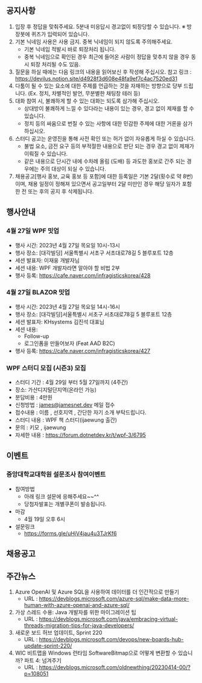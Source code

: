 ## 공지사항

1) 입장 후 정답을 맞춰주세요. 5분내 미응답시 경고없이 퇴장당할 수 있습니다. ※ 방장봇에 퀴즈가 입력되어 있습니다.
2) 기본 닉네임 사용은 사용 금지. 중복 닉네임이 되지 않도록 주의해주세요.
   * 기본 닉네임 적발시 바로 퇴장처리 됩니다.
   * 중복 닉네임으로 확인된 경우 최근에 들어온 사람이 정답을 맞추지 않을 경우 동시 퇴장 처리될 수도 있음. 
3) 질문을 하실 때에는 다음 링크의 내용을 읽어보신 후 작성해 주십시오.
   참고 링크 : https://devilus.notion.site/d4928f3d608e48fa9ef7c4ac7520ed31
4) 다툼이 될 수 있는 요소에 대한 주제를 언급하는 것을 자재하는 방향으로 당부 드립니다.
   (Ex. 정치, 차별적인 발언, 무분별한 채팅창 테러 등)
5) 대화 참여 시, 불쾌하게 할 수 있는 대화는 되도록 삼가해 주십시오.
   * 상대방이 불쾌하게 느낄 수 있다라는 내용이 있는 경우, 경고 없이 제재를 할 수 있습니다.
   * 정치 등의 싸움으로 번질 수 있는 사항에 대한 민감한 주제에 대한 거론을 삼가하십시오.
6) 스터디 공고는 운영진을 통해 사전 확인 또는 허가 없이 자유롭게 하실 수 있습니다.
   * 불법 요소, 금전 요구 등의 부적절한 내용으로 판단 되는 경우 경고 없이 제재가 이뤄질 수 있습니다.
   * 같은 내용으로 단시간 내에 수차례 올림 (도배) 등 과도한 홍보로 간주 되는 경우에는 주의 대상이 되실 수 있습니다.
7) 채용공고[행사 홍보, 교육 홍보 등 포함]에 대한 등록일은 기본 2달(횟수로 약 8번)이며, 채용 일정이 정해져 있으면서 공고일부터 2달 미만인 경우 해당 일자가 포함한 전 또는 후의 공지 후 삭제됩니다.

## 행사안내

### 4월 27일 WPF 밋업

* 행사 시간: 2023년 4월 27일 목요일 10시-13시
* 행사 장소: [대각빌딩] 서울특별시 서초구 서초대로78길 5 블루포트 12층
* 세션 발표자: 이재웅 개발자님
* 세션 내용: WPF 개발자라면 알아야 할 비법 2부
* 행사 등록: https://cafe.naver.com/infragisticskorea/428

### 4월 27일 BLAZOR 밋업

* 행사 시간: 2023년 4월 27일 목요일 14시-16시 
* 행사 장소: [대각빌딩]서울특별시 서초구 서초대로78길 5 블루포트 12층
* 세션 발표자: KHsystems 김진석 대표님
* 세션 내용:
  * Follow-up
  * 로그인폼을 만들어보자 (Feat AAD B2C)
* 행사 등록: https://cafe.naver.com/infragisticskorea/427

### WPF 스터디 모집 (시즌3) 모집
* 스터디 기간 : 4월 29일 부터 5월 27일까지 (4주간)
* 장소: 가산디지털단지역(온라인 가능)
* 분담비용 : 4만원
* 신청방법 : james@jamesnet.dev 메일 접수
* 접수내용 : 이름 , 선호지역 , 간단한 자기 소개 부탁드립니다.
* 스터디 내용 : WPF 책 스터디(ijaewung 출간)
* 문의 : 키모 , ijaewung 
* 자세한 내용 : https://forum.dotnetdev.kr/t/wpf-3/6795 

## 이벤트

### 중앙대학교대학원 설문조사 참여이벤트
* 참여방법
  * 아래 링크 설문에 응해주세요~~^^
  * 당첨자발표는 개별쿠폰이 발송됩니다.
* 마감
  * 4월 19일 오후 6시
* 설문링크 
  * https://forms.gle/uHjV4jau4u3TJrKf6


## 채용공고

## 주간뉴스

1. Azure OpenAI 및 Azure SQL을 사용하여 데이터를 더 인간적으로 만들기
   * URL : https://devblogs.microsoft.com/azure-sql/make-data-more-human-with-azure-openai-and-azure-sql/
2. 가상 스레드 수용: Java 개발자를 위한 마이그레이션 팁
   * URL : https://devblogs.microsoft.com/java/embracing-virtual-threads-migration-tips-for-java-developers/
3. 새로운 보드 허브 업데이트, Sprint 220
   * URL : https://devblogs.microsoft.com/devops/new-boards-hub-update-sprint-220/
4. WIC 비트맵을 Windows 런타임 SoftwareBitmap으로 어떻게 변환할 수 있습니까? 파트 4: 넘겨주기
   * URL : https://devblogs.microsoft.com/oldnewthing/20230414-00/?p=108051